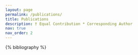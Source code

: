 ```yaml
---
layout: page
permalink: /publications/
title: Publications
description: † Equal Contribution * Corresponding Author
nav: true
nav_order: 2
--- 
```


<!-- _pages/publications.md -->

<!-- Bibsearch Feature -->

<!-- {% include bib_search.liquid %} -->

<div class="publications">

{% bibliography %}

</div>
